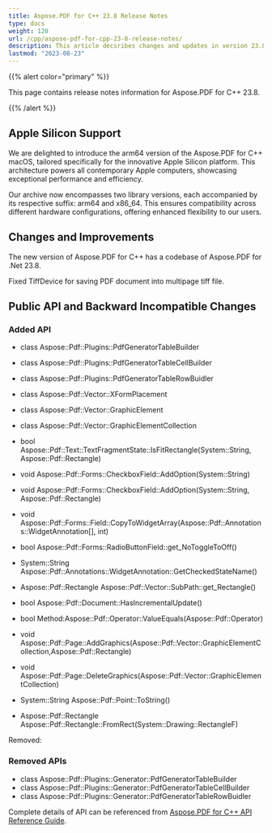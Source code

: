 ```yaml
---
title: Aspose.PDF for C++ 23.8 Release Notes
type: docs
weight: 120
url: /cpp/aspose-pdf-for-cpp-23-8-release-notes/
description: This article decsribes changes and updates in version 23.8 of Aspose.PDF for C++ library
lastmod: "2023-08-23"
---
```

{{% alert color="primary" %}}

This page contains release notes information for Aspose.PDF for C++ 23.8.

{{% /alert %}}

## Apple Silicon Support

We are delighted to introduce the arm64 version of the Aspose.PDF for C++ macOS, tailored specifically for the innovative Apple Silicon platform.
This architecture powers all contemporary Apple computers, showcasing exceptional performance and efficiency.

Our archive now encompasses two library versions, each accompanied by its respective suffix: arm64 and x86_64.
This ensures compatibility across different hardware configurations, offering enhanced flexibility to our users.

## Changes and Improvements

The new version of Aspose.PDF for C++ has a codebase of Aspose.PDF for .Net 23.8.

Fixed TiffDevice for saving PDF document into multipage tiff file.

## Public API and Backward Incompatible Changes

### Added API

* class Aspose::Pdf::Plugins::PdfGeneratorTableBuilder 
* class Aspose::Pdf::Plugins::PdfGeneratorTableCellBuilder 
* class Aspose::Pdf::Plugins::PdfGeneratorTableRowBuidler 
* class Aspose::Pdf::Vector::XFormPlacement 
* class Aspose::Pdf::Vector::GraphicElement 
* class Aspose::Pdf::Vector::GraphicElementCollection 
* bool Aspose::Pdf::Text::TextFragmentState::IsFitRectangle(System::String, Aspose::Pdf::Rectangle)
* void Aspose::Pdf::Forms::CheckboxField::AddOption(System::String)
* void Aspose::Pdf::Forms::CheckboxField::AddOption(System::String, Aspose::Pdf::Rectangle)
* void Aspose::Pdf::Forms::Field::CopyToWidgetArray(Aspose::Pdf::Annotations::WidgetAnnotation[], int)
* bool Aspose::Pdf::Forms::RadioButtonField::get_NoToggleToOff()
* System::String Aspose::Pdf::Annotations::WidgetAnnotation::GetCheckedStateName()
* Aspose::Pdf::Rectangle Aspose::Pdf::Vector::SubPath::get_Rectangle()

* bool Aspose::Pdf::Document::HasIncrementalUpdate()
* bool Method:Aspose::Pdf::Operator::ValueEquals(Aspose::Pdf::Operator)
* void Aspose::Pdf::Page::AddGraphics(Aspose::Pdf::Vector::GraphicElementCollection,Aspose::Pdf::Rectangle)
* void Aspose::Pdf::Page::DeleteGraphics(Aspose::Pdf::Vector::GraphicElementCollection)
* System::String Aspose::Pdf::Point::ToString()
* Aspose::Pdf::Rectangle Aspose::Pdf::Rectangle::FromRect(System::Drawing::RectangleF) 

Removed:

### Removed APIs

* class Aspose::Pdf::Plugins::Generator::PdfGeneratorTableBuilder 
* class Aspose::Pdf::Plugins::Generator::PdfGeneratorTableCellBuilder 
* class Aspose::Pdf::Plugins::Generator::PdfGeneratorTableRowBuidler 

Complete details of API can be referenced from [Aspose.PDF for C++ API Reference Guide](https://reference.aspose.com/pdf/cpp).
